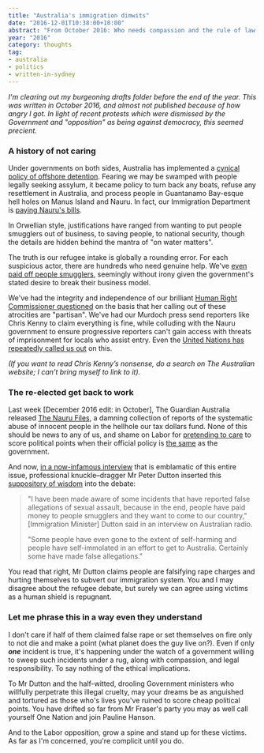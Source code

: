 ```yaml
---
title: "Australia's immigration dimwits"
date: "2016-12-01T10:38:00+10:00"
abstract: "From October 2016: Who needs compassion and the rule of law when you can just lock people up indefinitely?"
year: "2016"
category: thoughts
tag:
- australia
- politics
- written-in-sydney
---
```

<p style="font-style:italic">I'm clearing out my burgeoning drafts folder before the end of the year. This was written in October 2016, and almost not published because of how angry I got. In light of recent protests which were dismissed by the Government and "opposition" as being against democracy, this seemed precient.</p>

### A history of not caring

Under governments on both sides, Australia has implemented a [cynical policy of offshore detention](https://www.humanrights.gov.au/publications/last-resort-national-inquiry-children-immigration-detention/6-australias-immigration). Fearing we may be swamped with people legally seeking assylum, it became policy to turn back any boats, refuse any resettlement in Australia, and process people in Guantanamo Bay-esque hell holes on Manus Island and Nauru. In fact, our Immigration Department is [paying Nauru's bills](http://michaeljfield.tumblr.com/post/122213340378/nauru-australias-stressed-client-state).

In Orwellian style, justifications have ranged from wanting to put people smugglers out of business, to saving people, to national security, though the details are hidden behind the mantra of "on water matters".

The truth is our refugee intake is globally a rounding error. For each suspicious actor, there are hundreds who need genuine help. We've [even paid off people smugglers](http://www.smh.com.au/federal-politics/political-news/asylum-boat-turnbacks-australia-paid-people-smugglers-under-former-labor-government-20150615-ghotbt.html), seemingly without irony given the government's stated desire to break their business model.

We've had the integrity and independence of our brilliant [Human Right Commissioner questioned](https://www.thesaturdaypaper.com.au/news/politics/2015/06/13/abbotts-war-gillian-triggs/14341176002000) on the basis that her calling out of these atrocities are "partisan". We've had our Murdoch press send reporters like Chris Kenny to claim everything is fine, while colluding with the Nauru government to ensure progressive reporters can't gain access with threats of imprisonment for locals who assist entry. Even the [United Nations has repeatedly called us out](http://www.abc.net.au/news/2014-11-11/un-committee-flags-concerns-about-australian-policy/5882190) on this.

<p style="font-style:italic">(If you want to read Chris Kenny’s nonsense, do a search on The Australian website; I can’t bring myself to link to it).</p>

### The re-elected get back to work

Last week \[December 2016 edit: in October\], The Guardian Australia released [The Nauru Files](https://www.theguardian.com/australia-news/australian-immigration-and-asylum), a damning collection of reports of the systematic abuse of innocent people in the hellhole our tax dollars fund. None of this should be news to any of us, and shame on Labor for [pretending to care](https://www.theguardian.com/australia-news/2016/aug/13/the-nauru-files-labor-to-call-for-parliamentary-inquiry-into-abuse-allegations) to score political points when their official policy is [the same](https://www.theguardian.com/australia-news/2016/may/01/asylum-seekers-greens-use-labors-key-weakness-to-attack-shortens-stronghold) as the government.

And now, [in a now-infamous interview](http://www.straitstimes.com/asia/australianz/australia-accuses-refugees-of-falsely-reporting-sexual-abuse) that is emblamatic of this entire issue, professional knuckle–dragger Mr Peter Dutton inserted this [suppository of wisdom](http://edition.cnn.com/2013/08/12/world/asia/australia-abbott-suppository-gaffe/index.html) into the debate:

> "I have been made aware of some incidents that have reported false allegations of sexual assault, because in the end, people have paid money to people smugglers and they want to come to our country," [Immigration Minister] Dutton said in an interview on Australian radio.
>
> "Some people have even gone to the extent of self-harming and people have self-immolated in an effort to get to Australia. Certainly some have made false allegations."

You read that right, Mr Dutton claims people are falsifying rape charges and hurting themselves to subvert our immigration system. You and I may disagree about the refugee debate, but surely we can agree using victims as a human shield is repugnant.

### Let me phrase this in a way even they understand

I don't care if half of them claimed false rape or set themselves on fire only to not die and make a point (what planet does the guy live on?). Even if only ***one*** incident is true, it's happening under the watch of a government willing to sweep such incidents under a rug, along with compassion, and legal responsibility. To say nothing of the ethical implications.

To Mr Dutton and the half-witted, drooling Government ministers who willfully perpetrate this illegal cruelty, may your dreams be as anguished and tortured as those who's lives you've ruined to score cheap political points. You have drifted so far from Mr Fraser's party you may as well call yourself One Nation and join Pauline Hanson.

And to the Labor opposition, grow a spine and stand up for these victims. As far as I'm concerned, you're complicit until you do.

